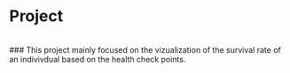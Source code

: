 # Project
<br>
### This project mainly focused on the vizualization of the survival rate of an indivivdual based on the health check points. 
<br>
